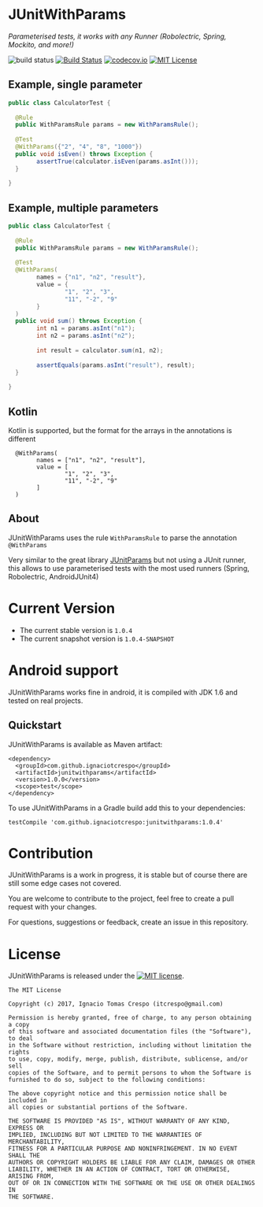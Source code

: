 # JUnitWithParams

*Parameterised tests, it works with any Runner (Robolectric, Spring, Mockito, and more!)*

![build status](https://img.shields.io/badge/build-info%20=%3E-yellow.svg)
[![Build Status](https://travis-ci.org/ignaciotcrespo/JUnitWithParams.svg?branch=master)](https://travis-ci.org/ignaciotcrespo/JUnitWithParams)
[![codecov.io](http://codecov.io/github/ignaciotcrespo/JUnitWithParams/coverage.svg?branch=master)](http://codecov.io/github/ignaciotcrespo/JUnitWithParams?branch=master)
[![MIT License](http://img.shields.io/badge/license-MIT-green.svg) ](https://github.com/ignaciotcrespo/junitwithparams/blob/master/LICENSE)

## Example, single parameter

```java
public class CalculatorTest {
 
  @Rule
  public WithParamsRule params = new WithParamsRule();
 
  @Test
  @WithParams({"2", "4", "8", "1000"})
  public void isEven() throws Exception {
        assertTrue(calculator.isEven(params.asInt()));
  }
  
}
```


## Example, multiple parameters

```java
public class CalculatorTest {
 
  @Rule
  public WithParamsRule params = new WithParamsRule();
 
  @Test
  @WithParams(
        names = {"n1", "n2", "result"},
        value = {
                "1", "2", "3",
                "11", "-2", "9"
        }
  )
  public void sum() throws Exception {
        int n1 = params.asInt("n1");
        int n2 = params.asInt("n2");
 
        int result = calculator.sum(n1, n2);
 
        assertEquals(params.asInt("result"), result);
  }
  
}
```

## Kotlin

Kotlin is supported, but the format for the arrays in the annotations is different

```
  @WithParams(
        names = ["n1", "n2", "result"],
        value = [
                "1", "2", "3",
                "11", "-2", "9"
        ]
  )
```

## About

JUnitWithParams uses the rule `WithParamsRule` to parse the annotation `@WithParams`

Very similar to the great library [JUnitParams](https://github.com/Pragmatists/JUnitParams)
but not using a JUnit runner, this allows to use parameterised tests with the most used runners (Spring, Robolectric, AndroidJUnit4)

# Current Version
* The current stable version is `1.0.4`
* The current snapshot version is `1.0.4-SNAPSHOT`

# Android support
JUnitWithParams works fine in android, it is compiled with JDK 1.6 and tested on real projects.

## Quickstart

JUnitWithParams is available as Maven artifact:
```
<dependency>
  <groupId>com.github.ignaciotcrespo</groupId>
  <artifactId>junitwithparams</artifactId>
  <version>1.0.0</version>
  <scope>test</scope>
</dependency>
```
To use JUnitWithParams in a Gradle build add this to your dependencies:

```
testCompile 'com.github.ignaciotcrespo:junitwithparams:1.0.4'
```

# Contribution
JUnitWithParams is a work in progress, it is stable but of course there are still some edge cases not covered.

You are welcome to contribute to the project, feel free to create a pull request with your changes.

For questions, suggestions or feedback, create an issue in this repository.

# License

JUnitWithParams is released under the [![MIT license](http://img.shields.io/badge/license-MIT-brightgreen.svg?style=flat)](http://opensource.org/licenses/MIT).

```
The MIT License

Copyright (c) 2017, Ignacio Tomas Crespo (itcrespo@gmail.com)

Permission is hereby granted, free of charge, to any person obtaining a copy
of this software and associated documentation files (the "Software"), to deal
in the Software without restriction, including without limitation the rights
to use, copy, modify, merge, publish, distribute, sublicense, and/or sell
copies of the Software, and to permit persons to whom the Software is
furnished to do so, subject to the following conditions:

The above copyright notice and this permission notice shall be included in
all copies or substantial portions of the Software.

THE SOFTWARE IS PROVIDED "AS IS", WITHOUT WARRANTY OF ANY KIND, EXPRESS OR
IMPLIED, INCLUDING BUT NOT LIMITED TO THE WARRANTIES OF MERCHANTABILITY,
FITNESS FOR A PARTICULAR PURPOSE AND NONINFRINGEMENT. IN NO EVENT SHALL THE
AUTHORS OR COPYRIGHT HOLDERS BE LIABLE FOR ANY CLAIM, DAMAGES OR OTHER
LIABILITY, WHETHER IN AN ACTION OF CONTRACT, TORT OR OTHERWISE, ARISING FROM,
OUT OF OR IN CONNECTION WITH THE SOFTWARE OR THE USE OR OTHER DEALINGS IN
THE SOFTWARE.
```
